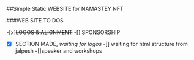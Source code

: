 ##Simple Static WEBSITE for NAMASTEY NFT

###WEB SITE TO DOS

-[x]~~LOGOS & ALIGNMENT~~
-[] SPONSORSHIP
  -[x] SECTION MADE, _waiting for logos_
  -[] waiting for html structure from jalpesh
-[]speaker and workshops  
